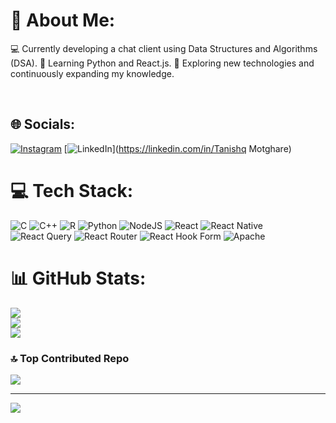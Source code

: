# 💫 About Me:
💻 Currently developing a chat client using Data Structures and Algorithms (DSA).
🌱 Learning Python and React.js.
🚀 Exploring new technologies and continuously expanding my knowledge.

<br>


## 🌐 Socials:
[![Instagram](https://img.shields.io/badge/Instagram-%23E4405F.svg?logo=Instagram&logoColor=white)](https://instagram.com/_tanishq_33) [![LinkedIn](https://img.shields.io/badge/LinkedIn-%230077B5.svg?logo=linkedin&logoColor=white)](https://linkedin.com/in/Tanishq Motghare) 

# 💻 Tech Stack:
![C](https://img.shields.io/badge/c-%2300599C.svg?style=flat&logo=c&logoColor=white) ![C++](https://img.shields.io/badge/c++-%2300599C.svg?style=flat&logo=c%2B%2B&logoColor=white) ![R](https://img.shields.io/badge/r-%23276DC3.svg?style=flat&logo=r&logoColor=white) ![Python](https://img.shields.io/badge/python-3670A0?style=flat&logo=python&logoColor=ffdd54) ![NodeJS](https://img.shields.io/badge/node.js-6DA55F?style=flat&logo=node.js&logoColor=white) ![React](https://img.shields.io/badge/react-%2320232a.svg?style=flat&logo=react&logoColor=%2361DAFB) ![React Native](https://img.shields.io/badge/react_native-%2320232a.svg?style=flat&logo=react&logoColor=%2361DAFB) ![React Query](https://img.shields.io/badge/-React%20Query-FF4154?style=flat&logo=react%20query&logoColor=white) ![React Router](https://img.shields.io/badge/React_Router-CA4245?style=flat&logo=react-router&logoColor=white) ![React Hook Form](https://img.shields.io/badge/React%20Hook%20Form-%23EC5990.svg?style=flat&logo=reacthookform&logoColor=white) ![Apache](https://img.shields.io/badge/apache-%23D42029.svg?style=flat&logo=apache&logoColor=white)
# 📊 GitHub Stats:
![](https://github-readme-stats.vercel.app/api?username=tanishq-33&theme=github_dark&hide_border=false&include_all_commits=false&count_private=true)<br/>
![](https://github-readme-streak-stats.herokuapp.com/?user=tanishq-33&theme=github_dark&hide_border=false)<br/>
![](https://github-readme-stats.vercel.app/api/top-langs/?username=tanishq-33&theme=github_dark&hide_border=false&include_all_commits=false&count_private=true&layout=compact)

### 🔝 Top Contributed Repo
![](https://github-contributor-stats.vercel.app/api?username=tanishq-33&limit=5&theme=dark&combine_all_yearly_contributions=true)

---
[![](https://visitcount.itsvg.in/api?id=tanishq-33&icon=0&color=0)](https://visitcount.itsvg.in)

<!-- Proudly created with GPRM ( https://gprm.itsvg.in ) -->
